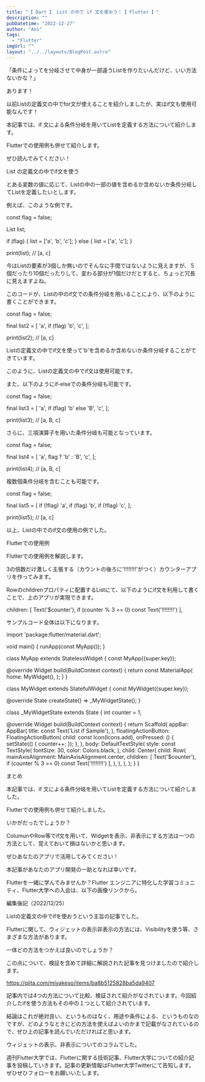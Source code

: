 ```yaml
---
title: "【 Dart 】 List の中で if 文を使おう！【 Flutter 】"
description: ""
pubDatetime: "2022-12-27"
author: "Aoi"
tags:
  - "Flutter"
imgUrl: ""
layout: "../../layouts/BlogPost.astro"
---
```



「条件によってを分岐させて中身が一部違うListを作りたいんだけど、いい方法ないかな？」



あります！



以前Listの定義文の中でfor文が使えることを紹介しましたが、実はif文も使用可能なんです！



本記事では、if 文による条件分岐を用いてListを定義する方法について紹介します。



Flutterでの使用例も併せて紹介します。



ぜひ読んでみてください！



List の定義文の中でif文を使う



とある変数の値に応じて、Listの中の一部の値を含めるか含めないか条件分岐してListを定義したいとします。



例えば、このような例です。



  const flag = false;

  List<String> list;

  if (flag) {
    list = ['a', 'b', 'c'];
  } else {
    list = ['a', 'c'];
  }

  print(list); // [a, c]



今はListの要素が3個しか無いのでそんなに手間ではないように見えますが、５個だったり10個だったりして、変わる部分が1個だけだとすると、ちょっと冗長に見えますよね。



このコードが、Listの中のif文での条件分岐を用いることにより、以下のように書くことができます。



  const flag = false;

  final list2 = [
    'a',
    if (flag) 'b',
    'c',
  ];

  print(list2); // [a, c]



Listの定義文の中でif文を使って'b'を含めるか含めないか条件分岐することができています。



このように、Listの定義文の中でif文は使用可能です。



また、以下のようにif-elseでの条件分岐も可能です。



  const flag = false;

  final list3 = [
    'a',
    if (flag) 'b' else 'B',
    'c',
  ];

  print(list3); // [a, B, c]



さらに、三項演算子を用いた条件分岐も可能となっています。



  const flag = false;

  final list4 = [
    'a',
    flag ? 'b' : 'B',
    'c',
  ];

  print(list4); // [a, B, c]



複数個条件分岐を含むことも可能です。



  const flag = false;

  final list5 = [
    if (!flag) 'a',
    if (flag) 'b',
    if (!flag) 'c',
  ];

  print(list5); // [a, c]



以上、Listの中でのif文の使用の例でした。



Flutterでの使用例



Flutterでの使用例を解説します。



3の倍数だけ激しく主張する（カウントの後ろに'!!!!!!!!'がつく）カウンターアプリを作ってみます。







Rowのchildrenプロパティに配置するListにて、以下のようにif文を利用して書くことで、上のアプリが実現できます。



children: [
  Text('$counter'),
  if (counter % 3 == 0) const Text('!!!!!!!!')
],



サンプルコード全体は以下になります。



import 'package:flutter/material.dart';

void main() {
  runApp(const MyApp());
}

class MyApp extends StatelessWidget {
  const MyApp({super.key});

  @override
  Widget build(BuildContext context) {
    return const MaterialApp(
      home: MyWidget(),
    );
  }
}

class MyWidget extends StatefulWidget {
  const MyWidget({super.key});

  @override
  State<MyWidget> createState() => _MyWidgetState();
}

class _MyWidgetState extends State<MyWidget> {
  int counter = 1;

  @override
  Widget build(BuildContext context) {
    return Scaffold(
      appBar: AppBar(
        title: const Text('List if Sample'),
      ),
      floatingActionButton: FloatingActionButton(
        child: const Icon(Icons.add),
        onPressed: () {
          setState(() {
            counter++;
          });
        },
      ),
      body: DefaultTextStyle(
        style: const TextStyle(
          fontSize: 30,
          color: Colors.black,
        ),
        child: Center(
          child: Row(
            mainAxisAlignment: MainAxisAlignment.center,
            children: [
              Text('$counter'),
              if (counter % 3 == 0) const Text('!!!!!!!!')
            ],
          ),
        ),
      ),
    );
  }
}




まとめ



本記事では、if 文による条件分岐を用いてListを定義する方法について紹介しました。



Flutterでの使用例も併せて紹介しました。



いかがだったでしょうか？



ColumunやRow等でif文を用いて、Widgetを表示、非表示にする方法は一つの方法として、覚えておいて損はないかと思います。



ぜひあなたのアプリで活用してみてください！



本記事があなたのアプリ開発の一助となれば幸いです。




Flutterを一緒に学んでみませんか？Flutter エンジニアに特化した学習コミュニティ、Flutter大学への入会は、以下の画像リンクから。










編集後記（2022/12/25）




Listの定義文の中でifを使おうという主旨の記事でした。



Flutterに関して、ウィジェットの表示非表示の方法には、Visibilityを使う等、さまざまな方法があります。



一体どの方法をつかえば良いのでしょうか？



この点について、検証を含めて詳細に解説された記事を見つけましたので紹介します。




https://qiita.com/miyakeso/items/ba8b5125828ba5da9407








記事内では4つの方法について比較、検証されて紹介がなされています。今回紹介したifを使う方法もその中の１つとして紹介されています。



結論はこれが絶対良い、というものはなく、用途や条件による、というものなのですが、どのようなときにどの方法を使えばよいのかまで記載がなされているので、ぜひ上の記事を読んでいただければと思います。



ウィジェットの表示、非表示についてのコラムでした。





週刊Flutter大学では、Flutterに関する技術記事、Flutter大学についての紹介記事を投稿していきます。記事の更新情報はFlutter大学Twitterにて告知します。ぜひぜひフォローをお願いいたします。

